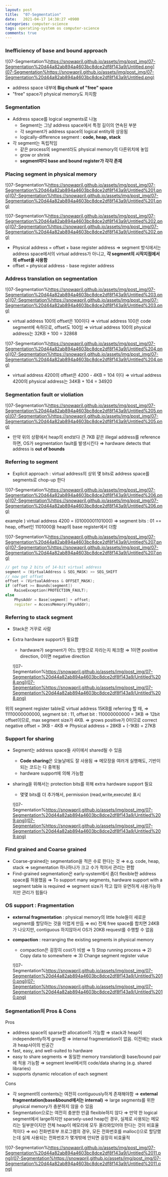 ```yaml
---
layout: post
title:  "07-Segmentation"
date:   2021-04-17 14:38:27 +0900
categories: computer-science
tags: operating-system os computer-science
comments: true  
---
```


### Inefficiency of base and bound approach

![07-Segmentation%https://snowapril.github.io/assets/img/post_img/07-Segmentation%20d44a82ab894a4603bc8dce2df8f143a9/Untitled.png](07-Segmentation%https://snowapril.github.io/assets/img/post_img/07-Segmentation%20d44a82ab894a4603bc8dce2df8f143a9/Untitled.png)

- address space 내부에 **Big chunk of "free" space**
- "free" space가 physical memory도 차지함

### Segmentation

- Address space를 logical segments로 나눔
    - Segment는 그냥 address space에서 특정 길이의 연속된 부분
    - 각 segment가 address space의 logical entity와 상응됨
    - logically-difference segment : **code, heap, stack**
- 각 segment는 독립적임
    - 같은 process의 segment라도 physical memory의 다른위치에 놓임
    - grow or shrink
    - **segment마다 base and bound register가 각각 존재**

### Placing segment in physical memory

![07-Segmentation%https://snowapril.github.io/assets/img/post_img/07-Segmentation%20d44a82ab894a4603bc8dce2df8f143a9/Untitled%201.png](07-Segmentation%https://snowapril.github.io/assets/img/post_img/07-Segmentation%20d44a82ab894a4603bc8dce2df8f143a9/Untitled%201.png)

![07-Segmentation%https://snowapril.github.io/assets/img/post_img/07-Segmentation%20d44a82ab894a4603bc8dce2df8f143a9/Untitled%202.png](07-Segmentation%https://snowapril.github.io/assets/img/post_img/07-Segmentation%20d44a82ab894a4603bc8dce2df8f143a9/Untitled%202.png)

- Physical address = offset + base register address
⇒ segment 방식에서는 address space에서의 virtual address가 아니고, **각 segment의 시작지점에서의 offset을 사용함**
- offset = physical address - base register address

### Address translation on segmentation

![07-Segmentation%https://snowapril.github.io/assets/img/post_img/07-Segmentation%20d44a82ab894a4603bc8dce2df8f143a9/Untitled%203.png](07-Segmentation%https://snowapril.github.io/assets/img/post_img/07-Segmentation%20d44a82ab894a4603bc8dce2df8f143a9/Untitled%203.png)

- virtual address 100의 offset은 100이다
⇒ virtual address 100은 code segment에 속하므로, offset도 100임
⇒ virtual address 100의 physical address는 32KB + 100 = 32868

![07-Segmentation%https://snowapril.github.io/assets/img/post_img/07-Segmentation%20d44a82ab894a4603bc8dce2df8f143a9/Untitled%204.png](07-Segmentation%https://snowapril.github.io/assets/img/post_img/07-Segmentation%20d44a82ab894a4603bc8dce2df8f143a9/Untitled%204.png)

- virtual address 4200의 offset은 4200 - 4KB = 104 이다
⇒ virtual address 4200의 physical address는 34KB + 104 = 34920

### Segmentation fault or violiation

![07-Segmentation%https://snowapril.github.io/assets/img/post_img/07-Segmentation%20d44a82ab894a4603bc8dce2df8f143a9/Untitled%205.png](07-Segmentation%https://snowapril.github.io/assets/img/post_img/07-Segmentation%20d44a82ab894a4603bc8dce2df8f143a9/Untitled%205.png)

- 만약 위의 상황에서 heap의 end보다 큰 7KB 같은 illegal address를 reference하면, OS가 segmentation fault를 발생시킨다
⇒ hardware detects that address is **out of bounds**

### Referring to segment

- Explicit approach : virtual address의 상위 몇 bits로 address space를 segments로 chop-up 한다

![07-Segmentation%https://snowapril.github.io/assets/img/post_img/07-Segmentation%20d44a82ab894a4603bc8dce2df8f143a9/Untitled%206.png](07-Segmentation%https://snowapril.github.io/assets/img/post_img/07-Segmentation%20d44a82ab894a4603bc8dce2df8f143a9/Untitled%206.png)

example ) virtual address 4200  = (01000001101000)
⇒ segment bits : 01 == heap, offset인 1101000을 heap의 base register에서 더함

![07-Segmentation%https://snowapril.github.io/assets/img/post_img/07-Segmentation%20d44a82ab894a4603bc8dce2df8f143a9/Untitled%207.png](07-Segmentation%https://snowapril.github.io/assets/img/post_img/07-Segmentation%20d44a82ab894a4603bc8dce2df8f143a9/Untitled%207.png)

```cpp
// get top 2 bits of 14-bit virtual address
segment = (VirtualAddress & SEG_MASK) >> SEG_SHIFT
// now get offset
offset = (VirtualAddress & OFFSET_MASK);
if (offset >= Bounds[segment])
	RaiseException(PROTECTION_FAULT);
else
	PhysAddr = Base[segment] + offset;
	register = AccessMemory(PhysAddr);
```

### Referring to stack segment

- Stack은 거꾸로 사람
- Extra hardware support가 필요함
    - hardware가 segment가 어느 방향으로 자라는지 체크함
    ⇒ 1이면 positive direction, 0이면 negative direction

    ![07-Segmentation%https://snowapril.github.io/assets/img/post_img/07-Segmentation%20d44a82ab894a4603bc8dce2df8f143a9/Untitled%208.png](07-Segmentation%https://snowapril.github.io/assets/img/post_img/07-Segmentation%20d44a82ab894a4603bc8dce2df8f143a9/Untitled%208.png)

위의 segment register table로 virtual address 15KB를 referring 할 때,
⇒ 11110000000000, segment bit : 11, offset bit : 110000000000 = 3KB
⇒ 12bit offset이므로, max segment size가 4KB.
⇒ grows positive가 0이므로 correct negative offset = 3KB - 4KB
⇒ Physical address = 28KB + (-1KB) = 27KB

### Support for sharing

- Segment는 address space들 사이에서 shared될 수 있음
    - **Code sharing**은 오늘날에도 잘 사용됨
    ⇒ 메모장을 여러개 실행해도, 기반이되는 코드는 다 중복됨
    - hardware support에 의해 가능함
- sharing을 위해서는 protection bits를 위해 extra hardware support 필요
    - 몇몇 bits를 더 추가해서, permission (read,write,execute) 표시

    ![07-Segmentation%https://snowapril.github.io/assets/img/post_img/07-Segmentation%20d44a82ab894a4603bc8dce2df8f143a9/Untitled%209.png](07-Segmentation%https://snowapril.github.io/assets/img/post_img/07-Segmentation%20d44a82ab894a4603bc8dce2df8f143a9/Untitled%209.png)

### Find grained and Coarse grained

- Coarse-grained는 segmentation을 적은 수로 한다는 것
⇒ e.g. code, heap, stack
⇒ segmentation 하나하나가 크고 수가 적어서 관리는 편함
- Find-grained segmentation은 early-system에서 좀더 flexible한 address space를 허용했음
⇒ To support many segments, hardware support with a segment table is required
⇒ segment size가 작고 많아 유연하게 사용가능하지만 관리가 힘들다

### OS support : Fragmentation

- **external fragmentation** : physical memory의 little hole들이 새로운 segment를 할당하는 것을 어렵게 만듬
⇒ ex) 전체 free space를 합치면 24KB가 나오지만, contiguous 하지않아서 OS가 20KB request를 수행할 수 없음
- **compaction** : rearranging the existing segments in physical memory
    - compaction은 굉장히 cost가 비쌈
    ⇒ 1) Stop running process
    ⇒ 2) Copy data to somewhere
    ⇒ 3) Change segment register value

    ![07-Segmentation%https://snowapril.github.io/assets/img/post_img/07-Segmentation%20d44a82ab894a4603bc8dce2df8f143a9/Untitled%2010.png](07-Segmentation%https://snowapril.github.io/assets/img/post_img/07-Segmentation%20d44a82ab894a4603bc8dce2df8f143a9/Untitled%2010.png)

### Segmentation의 Pros & Cons

Pros

- address space의 sparse한 allocation이 가능함
⇒ stack과 heap이 independently하게 grow함
⇒ internal fragmentation이 없음. 이전에는 stack과 heap사이의 빈공간
- fast, easy, and well-suited to hardware
- easy to share segments
⇒ 동일한 memory translation을 base/bound pair에 적용 가능함
⇒ segment level에서의 code/data sharing (e.g. shared libraries)
- supports dynamic relocation of each segment

Cons

- 각 segment의 contents는 여전히 contiguously하게 존재해야함
⇒ **external fragmentation(base&bound에서는 internal)**
⇒ large segments를 위한 physical memory가 충분하지 않을 수 있음
- Segmentation으로는 여전히 충분한 만큼 flexible하지 않다
⇒ 만약 한 logical segment에서 large하지만 sparsely-used heap인 경우, 실제로 사용되는 메모리는 일부분이지만 전체 heap이 메모리에 모두 올라와있어야 한다는 것이 비효율적이다
⇒ ex) 전화번호부 프로그램의 경우, 모든 전화번호를 malloc()으로 할당했는데 실제 사용되는 전화번호가 몇개밖에 안되면 굉장히 비효율적

![07-Segmentation%https://snowapril.github.io/assets/img/post_img/07-Segmentation%20d44a82ab894a4603bc8dce2df8f143a9/Untitled%2011.png](07-Segmentation%https://snowapril.github.io/assets/img/post_img/07-Segmentation%20d44a82ab894a4603bc8dce2df8f143a9/Untitled%2011.png)